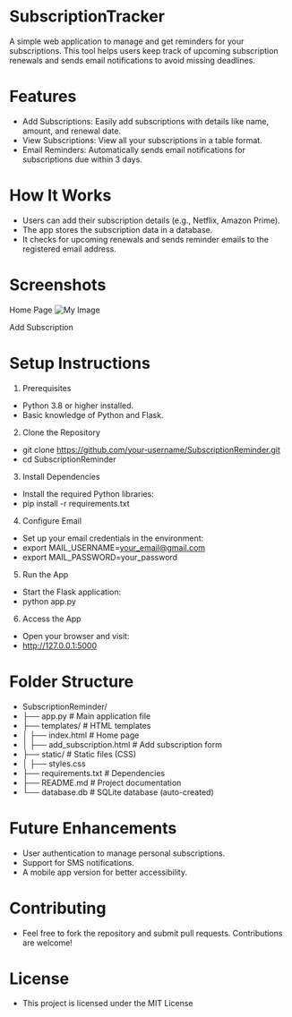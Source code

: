 # SubscriptionTracker
A simple web application to manage and get reminders for your subscriptions. This tool helps users keep track of upcoming subscription renewals and sends email notifications to avoid missing deadlines.

# Features
- Add Subscriptions: Easily add subscriptions with details like name, amount, and renewal date.
- View Subscriptions: View all your subscriptions in a table format.
- Email Reminders: Automatically sends email notifications for subscriptions due within 3 days.

# How It Works
- Users can add their subscription details (e.g., Netflix, Amazon Prime).
- The app stores the subscription data in a database.
- It checks for upcoming renewals and sends reminder emails to the registered email address.
 # Screenshots
Home Page
![My Image](IMG.jpg)

Add Subscription
# Setup Instructions
1. Prerequisites
- Python 3.8 or higher installed.
- Basic knowledge of Python and Flask.
2. Clone the Repository
- git clone https://github.com/your-username/SubscriptionReminder.git
- cd SubscriptionReminder
3. Install Dependencies
- Install the required Python libraries:
- pip install -r requirements.txt
4. Configure Email
- Set up your email credentials in the environment:
- export MAIL_USERNAME=your_email@gmail.com  
- export MAIL_PASSWORD=your_password  
5. Run the App
- Start the Flask application:
- python app.py
6. Access the App
- Open your browser and visit:
- http://127.0.0.1:5000
# Folder Structure
- SubscriptionReminder/
- ├── app.py              # Main application file
- ├── templates/          # HTML templates
- │   ├── index.html      # Home page
- │   ├── add_subscription.html  # Add subscription form
- ├── static/             # Static files (CSS)
- │   ├── styles.css
- ├── requirements.txt    # Dependencies
- ├── README.md           # Project documentation
- └── database.db         # SQLite database (auto-created)

# Future Enhancements

   -  User authentication to manage personal subscriptions.
   -  Support for SMS notifications.
   -  A mobile app version for better accessibility.

# Contributing
- Feel free to fork the repository and submit pull requests. Contributions are welcome!
# License
- This project is licensed under the MIT License
